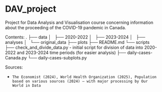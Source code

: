 # DAV_project
Project for Data Analysis and Visualisation course concerning information about the proceeding of the COVID-19 pandemic in Canada.

Contents:
.
├── data
│   ├── 2020-2022
│   ├── 2023-2024
│   ├── analyses
│   └── original_data
├── plots
├── README.md
└── scripts
    ├── check_and_divide_data.py   -  initial script for division of data into 2020-2022 and 2023-2024 time periods (for easier analysis)
    ├── daily-cases-Canada.py
    └── daily-cases-subplots.py


Sources:
*     The Economist (2024), World Health Organization (2025), Population based on various sources (2024) – with major processing by Our World in Data
